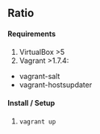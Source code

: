 ## Ratio



#### Requirements
1. VirtualBox >5
2. Vagrant >1.7.4:
 - vagrant-salt
 - vagrant-hostsupdater

#### Install / Setup
1. `vagrant up`
